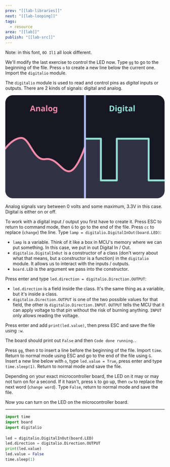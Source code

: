 ```yaml
---
prev: "[[lab-libraries]]"
next: "[[lab-looping]]"
tags:
  - resource
area: "[[lab]]"
publish: "[[lab-src]]"
---
```


Note: in this font, `0O Il1` all look different.

We'll modify the last exercise to control the LED now. Type `gg` to go to the beginning of the file. Press `o` to create a new line below the current one. Import the `digitalio` module.

The `digitalio` module is used to read and control pins as *digital* inputs or outputs. There are 2 kinds of signals: digital and analog.

![analog vs digital](lab-signal-types.svg)

Analog signals vary between 0 volts and some maximum, 3.3V in this case. Digital is either on or off.

To work with a digital input / output you first have to create it. Press ESC to return to command mode, then `G` to go to the end of the file. Press `cc` to replace (`change`) the line. Type `lamp = digitalio.DigitalInOut(board.LED)`:
- `lamp` is a variable. Think of it like a box in MCU's memory where we can put something. In this case, we put in out Digital In / Out.
- `digitalio.DigitalInOut` is a constructor of a class (don't worry about what that means, but a constructor is a function) in the `digitalio` module. It allows us to interact with the inputs / outputs.
- `board.LED` is the argument we pass into the constructor.

Press enter and type `led.direction = digitalio.Direction.OUTPUT`:
- `led.direction` is a field inside the class. It's the same thing as a variable, but it's inside a class.
- `digitalio.Direction.OUTPUT` is one of the two possible values for that field, the other is `digitalio.Direction.INPUT`. `OUTPUT` tells the MCU that it can apply voltage to that pin without the risk of burning anything. `INPUT` only allows reading the voltage.

Press enter and add `print(led.value)`, then press ESC and save the file using `:w`.

The board should print out `False` and then `Code done running.`.

Press `gg`, then `O` to insert a line before the beginning of the file. Import `time`. Return to normal mode using ESC and go to the end of the file using `G`. Insert a new line below with `o`, type `led.value = True`, press enter and type `time.sleep(1)`. Return to normal mode and save the file.

Depending on your exact microcontroller board, the LED on it may or may not turn on for a second. If it hasn't, press `k` to go up, then `cw` to replace the next word (`change word`). Type `False`, return to normal mode and save the file.

Now you can turn on the LED on the microcontroller board.

---

```python
import time
import board
import digitalio

led = digitalio.DigitalInOut(board.LED)
led.direction = digitalio.Direction.OUTPUT
print(led.value)
led.value = False
time.sleep(1)
```